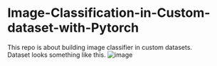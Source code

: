 # Image-Classification-in-Custom-dataset-with-Pytorch
This repo is about building image classifier in custom datasets.  
Dataset looks something like this.
![image](https://user-images.githubusercontent.com/40908371/175806103-01d7d07e-54aa-4e44-9adf-5cf9233e00de.png)
